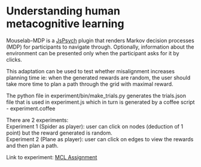 # Understanding human metacognitive learning
Mouselab-MDP is a [JsPsych](https://github.com/jodeleeuw/jsPsych/) plugin that renders Markov decision processes (MDP) for participants to navigate through. Optionally, information about the environment can be presented only when the participant asks for it by clicks.

This adaptation can be used to test whether misalignment increases planning time ie: when the generated rewards are random, the user should take more time to plan a path through the grid with maximal reward.

The python file in experiment/bin/make_trials.py generates the trials.json file that is used in experiment.js which in turn is generated by a coffee script - experiment.coffee

There are 2 experiments: \
Experiment 1 (Spider as player): user can click on nodes (deduction of 1 point) but the reward generated is random.\
Experiment 2 (Plane as player): user can click on edges to view the rewards and then plan a path.

Link to experiment: [MCL Assignment](http://167.172.106.143/publix/4/start?batchId=4&generalMultiple)


